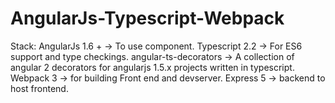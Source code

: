 # AngularJs-Typescript-Webpack

Stack: 
AngularJs 1.6 + ->  To use component. 
Typescript 2.2  -> For ES6 support and type checkings. 
angular-ts-decorators -> A collection of angular 2 decorators for angularjs 1.5.x projects written in typescript. 
Webpack 3 -> for building Front end and devserver. 
Express 5 -> backend to host frontend. 